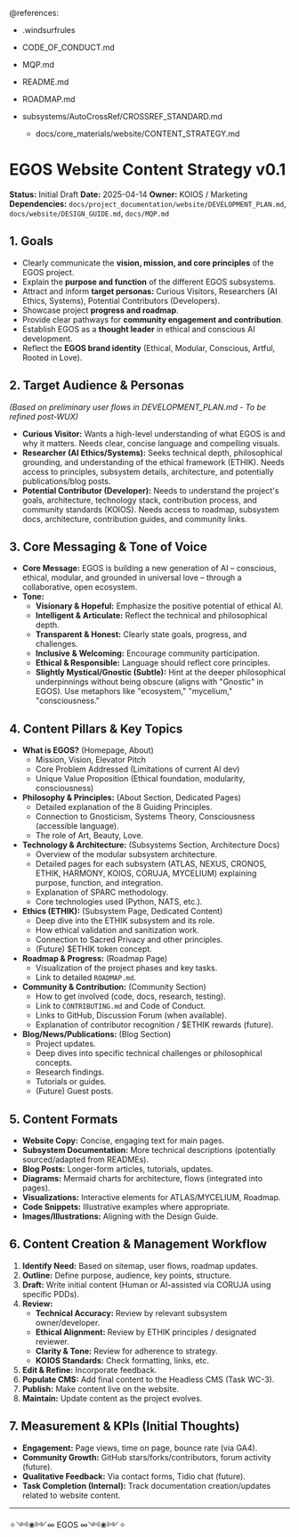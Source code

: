 @references:
<!-- @references: -->
- .windsurfrules
- CODE_OF_CONDUCT.md
- MQP.md
- README.md
- ROADMAP.md
- subsystems/AutoCrossRef/CROSSREF_STANDARD.md

  - docs/core_materials/website/CONTENT_STRATEGY.md

# EGOS Website Content Strategy v0.1

**Status:** Initial Draft
**Date:** 2025-04-14
**Owner:** KOIOS / Marketing
**Dependencies:** `docs/project_documentation/website/DEVELOPMENT_PLAN.md`, `docs/website/DESIGN_GUIDE.md`, `docs/MQP.md`

## 1. Goals

*   Clearly communicate the **vision, mission, and core principles** of the EGOS project.
*   Explain the **purpose and function** of the different EGOS subsystems.
*   Attract and inform **target personas:** Curious Visitors, Researchers (AI Ethics, Systems), Potential Contributors (Developers).
*   Showcase project **progress and roadmap**.
*   Provide clear pathways for **community engagement and contribution**.
*   Establish EGOS as a **thought leader** in ethical and conscious AI development.
*   Reflect the **EGOS brand identity** (Ethical, Modular, Conscious, Artful, Rooted in Love).

## 2. Target Audience & Personas

*(Based on preliminary user flows in DEVELOPMENT_PLAN.md - To be refined post-WUX)*

*   **Curious Visitor:** Wants a high-level understanding of what EGOS is and why it matters. Needs clear, concise language and compelling visuals.
*   **Researcher (AI Ethics/Systems):** Seeks technical depth, philosophical grounding, and understanding of the ethical framework (ETHIK). Needs access to principles, subsystem details, architecture, and potentially publications/blog posts.
*   **Potential Contributor (Developer):** Needs to understand the project's goals, architecture, technology stack, contribution process, and community standards (KOIOS). Needs access to roadmap, subsystem docs, architecture, contribution guides, and community links.

## 3. Core Messaging & Tone of Voice

*   **Core Message:** EGOS is building a new generation of AI – conscious, ethical, modular, and grounded in universal love – through a collaborative, open ecosystem.
*   **Tone:**
    *   **Visionary & Hopeful:** Emphasize the positive potential of ethical AI.
    *   **Intelligent & Articulate:** Reflect the technical and philosophical depth.
    *   **Transparent & Honest:** Clearly state goals, progress, and challenges.
    *   **Inclusive & Welcoming:** Encourage community participation.
    *   **Ethical & Responsible:** Language should reflect core principles.
    *   **Slightly Mystical/Gnostic (Subtle):** Hint at the deeper philosophical underpinnings without being obscure (aligns with "Gnostic" in EGOS). Use metaphors like "ecosystem," "mycelium," "consciousness."

## 4. Content Pillars & Key Topics

*   **What is EGOS?** (Homepage, About)
    *   Mission, Vision, Elevator Pitch
    *   Core Problem Addressed (Limitations of current AI dev)
    *   Unique Value Proposition (Ethical foundation, modularity, consciousness)
*   **Philosophy & Principles:** (About Section, Dedicated Pages)
    *   Detailed explanation of the 8 Guiding Principles.
    *   Connection to Gnosticism, Systems Theory, Consciousness (accessible language).
    *   The role of Art, Beauty, Love.
*   **Technology & Architecture:** (Subsystems Section, Architecture Docs)
    *   Overview of the modular subsystem architecture.
    *   Detailed pages for each subsystem (ATLAS, NEXUS, CRONOS, ETHIK, HARMONY, KOIOS, CORUJA, MYCELIUM) explaining purpose, function, and integration.
    *   Explanation of SPARC methodology.
    *   Core technologies used (Python, NATS, etc.).
*   **Ethics (ETHIK):** (Subsystem Page, Dedicated Content)
    *   Deep dive into the ETHIK subsystem and its role.
    *   How ethical validation and sanitization work.
    *   Connection to Sacred Privacy and other principles.
    *   (Future) $ETHIK token concept.
*   **Roadmap & Progress:** (Roadmap Page)
    *   Visualization of the project phases and key tasks.
    *   Link to detailed `ROADMAP.md`.
*   **Community & Contribution:** (Community Section)
    *   How to get involved (code, docs, research, testing).
    *   Link to `CONTRIBUTING.md` and Code of Conduct.
    *   Links to GitHub, Discussion Forum (when available).
    *   Explanation of contributor recognition / $ETHIK rewards (future).
*   **Blog/News/Publications:** (Blog Section)
    *   Project updates.
    *   Deep dives into specific technical challenges or philosophical concepts.
    *   Research findings.
    *   Tutorials or guides.
    *   (Future) Guest posts.

## 5. Content Formats

*   **Website Copy:** Concise, engaging text for main pages.
*   **Subsystem Documentation:** More technical descriptions (potentially sourced/adapted from READMEs).
*   **Blog Posts:** Longer-form articles, tutorials, updates.
*   **Diagrams:** Mermaid charts for architecture, flows (integrated into pages).
*   **Visualizations:** Interactive elements for ATLAS/MYCELIUM, Roadmap.
*   **Code Snippets:** Illustrative examples where appropriate.
*   **Images/Illustrations:** Aligning with the Design Guide.

## 6. Content Creation & Management Workflow

1.  **Identify Need:** Based on sitemap, user flows, roadmap updates.
2.  **Outline:** Define purpose, audience, key points, structure.
3.  **Draft:** Write initial content (Human or AI-assisted via CORUJA using specific PDDs).
4.  **Review:**
    *   **Technical Accuracy:** Review by relevant subsystem owner/developer.
    *   **Ethical Alignment:** Review by ETHIK principles / designated reviewer.
    *   **Clarity & Tone:** Review for adherence to strategy.
    *   **KOIOS Standards:** Check formatting, links, etc.
5.  **Edit & Refine:** Incorporate feedback.
6.  **Populate CMS:** Add final content to the Headless CMS (Task WC-3).
7.  **Publish:** Make content live on the website.
8.  **Maintain:** Update content as the project evolves.

## 7. Measurement & KPIs (Initial Thoughts)

*   **Engagement:** Page views, time on page, bounce rate (via GA4).
*   **Community Growth:** GitHub stars/forks/contributors, forum activity (future).
*   **Qualitative Feedback:** Via contact forms, Tidio chat (future).
*   **Task Completion (Internal):** Track documentation creation/updates related to website content.

---
✧༺❀༻∞ EGOS ∞༺❀༻✧